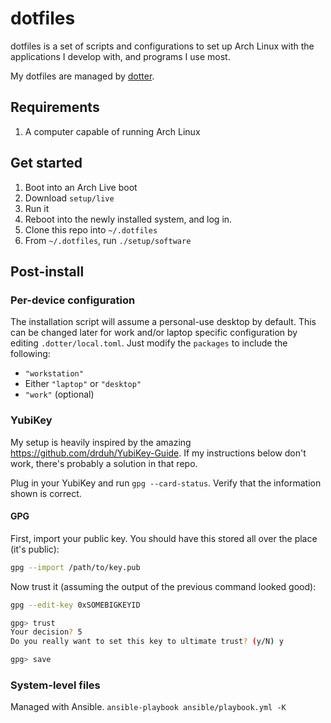 # dotfiles

dotfiles is a set of scripts and configurations to set up Arch Linux with the applications I develop with, and programs I use most.

My dotfiles are managed by [dotter](https://github.com/SuperCuber/dotter).

## Requirements

1. A computer capable of running Arch Linux

## Get started

1. Boot into an Arch Live boot
2. Download `setup/live`
3. Run it
4. Reboot into the newly installed system, and log in.
5. Clone this repo into `~/.dotfiles`
6. From `~/.dotfiles`, run `./setup/software`

## Post-install

### Per-device configuration

The installation script will assume a personal-use desktop by default. This can be changed later for work and/or laptop specific configuration by editing `.dotter/local.toml`. Just modify the `packages` to include the following:

- `"workstation"`
- Either `"laptop"` or `"desktop"`
- `"work"` (optional)

### YubiKey

My setup is heavily inspired by the amazing https://github.com/drduh/YubiKey-Guide. If my instructions below don't work, there's probably a solution in that repo.

Plug in your YubiKey and run `gpg --card-status`. Verify that the information shown is correct.

#### GPG

First, import your public key. You should have this stored all over the place (it's public):

```sh
gpg --import /path/to/key.pub
```

Now trust it (assuming the output of the previous command looked good):

```sh
gpg --edit-key 0xSOMEBIGKEYID

gpg> trust
Your decision? 5
Do you really want to set this key to ultimate trust? (y/N) y

gpg> save
```

### System-level files

Managed with Ansible. `ansible-playbook ansible/playbook.yml -K`
